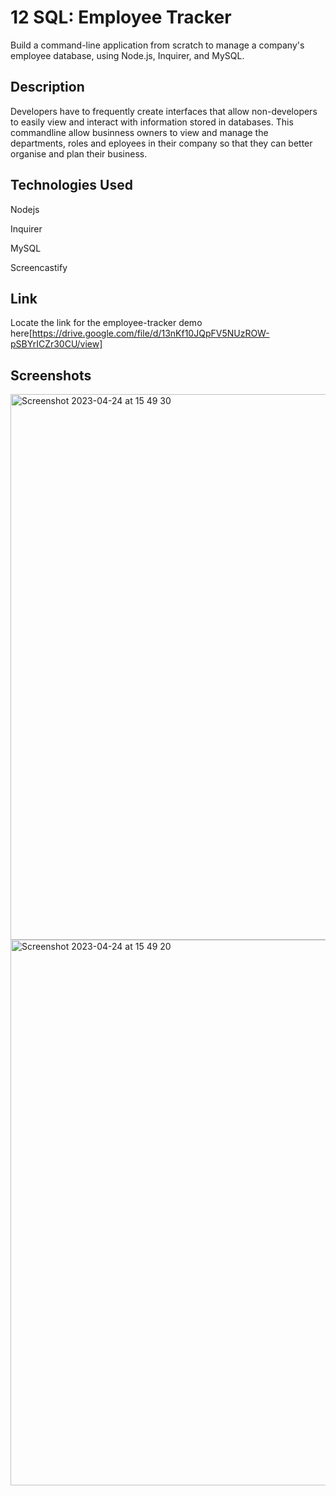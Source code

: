 # 12 SQL: Employee Tracker

Build a command-line application from scratch to manage a company's employee database, using Node.js, Inquirer, and MySQL.

## Description

Developers have to frequently create interfaces that allow non-developers to easily view and interact with information stored in databases. This commandline allow businness owners to view and manage the departments, roles and eployees in their company so that they can better organise and plan their business. 


## Technologies Used

Nodejs

Inquirer

MySQL

Screencastify

## Link

Locate the link for the employee-tracker demo here[https://drive.google.com/file/d/13nKf10JQpFV5NUzROW-pSBYrICZr30CU/view]


## Screenshots

<img width="873" alt="Screenshot 2023-04-24 at 15 49 30" src="https://user-images.githubusercontent.com/123417090/234041610-45bf0593-0752-4de5-afbb-49e74d298084.png">


<img width="873" alt="Screenshot 2023-04-24 at 15 49 20" src="https://user-images.githubusercontent.com/123417090/234041858-41691e46-578f-4404-8f98-fbc8990273ca.png">

